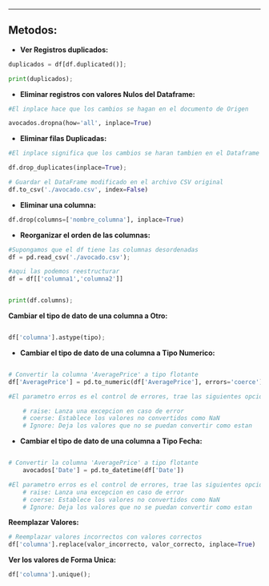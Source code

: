 
---

## Metodos:

 - **Ver Registros duplicados:**
	  
```python
duplicados = df[df.duplicated()];

print(duplicados);
```

- **Eliminar registros con valores Nulos del Dataframe:**
	
```python
#El inplace hace que los cambios se hagan en el documento de Origen

avocados.dropna(how='all', inplace=True)
```


- **Eliminar filas Duplicadas:**
	
```python
#El inplace significa que los cambios se haran tambien en el Dataframe

df.drop_duplicates(inplace=True);

# Guardar el DataFrame modificado en el archivo CSV original
df.to_csv('./avocado.csv', index=False)

```

- **Eliminar una columna:**
	
```python
df.drop(columns=['nombre_columna'], inplace=True)
```

- **Reorganizar el orden de las columnas:**
	 
```python
#Supongamos que el df tiene las columnas desordenadas
df = pd.read_csv('./avocado.csv');

#aqui las podemos reestructurar
df = df[['columna1','columna2']]


print(df.columns);
```

**Cambiar el tipo de dato de una columna a Otro:**
```python

df['columna'].astype(tipo);

```


- **Cambiar el tipo de dato de una columna a Tipo Numerico:**
	 
```python

# Convertir la columna 'AveragePrice' a tipo flotante
df['AveragePrice'] = pd.to_numeric(df['AveragePrice'], errors='coerce')

#El parametro erros es el control de errores, trae las siguientes opciones:

	# raise: Lanza una excepcion en caso de error
	# coerse: Establece los valores no convertidos como NaN
	# Ignore: Deja los valores que no se puedan convertir como estan 

```


- **Cambiar el tipo de dato de una columna a Tipo Fecha:**
	 
```python

# Convertir la columna 'AveragePrice' a tipo flotante
	avocados['Date'] = pd.to_datetime(df['Date'])

#El parametro erros es el control de errores, trae las siguientes opciones:
	# raise: Lanza una excepcion en caso de error
	# coerse: Establece los valores no convertidos como NaN
	# Ignore: Deja los valores que no se puedan convertir como estan 

```


**Reemplazar Valores:**
	
```python
# Reemplazar valores incorrectos con valores correctos
df['columna'].replace(valor_incorrecto, valor_correcto, inplace=True)

```


**Ver los valores de Forma Unica:**
```python
df['columna'].unique();
```








